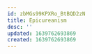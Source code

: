 ```yaml
---
id: zbMGs99KPXRo_BtBQD2zN
title: Epicureanism
desc: ''
updated: 1639762693869
created: 1639762693869
---
```


